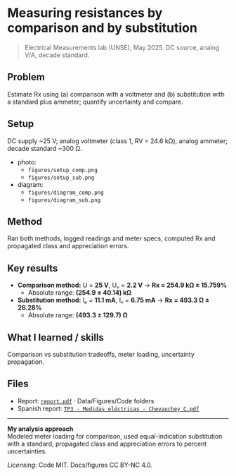 # Measuring resistances by comparison and by substitution

> Electrical Measurements lab (UNSE), May 2025. DC source, analog V/A, decade standard.

## Problem
Estimate Rx using (a) comparison with a voltmeter and (b) substitution with a standard plus ammeter; quantify uncertainty and compare.

## Setup
DC supply ~25 V; analog voltmeter (class 1, RV = 24.6 kΩ), analog ammeter; decade standard ~300 Ω.  
- photo: 
    - `figures/setup_comp.png`
    - `figures/setup_sub.png` 
- diagram: 
    - `figures/diagram_comp.png`
    - `figures/diagram_sub.png`

## Method
Ran both methods, logged readings and meter specs, computed Rx and propagated class and appreciation errors.

## Key results
- **Comparison method:** U = **25 V**, Uᵥ = **2.2 V** → **Rx = 254.9 kΩ ± 15.759%**
  - Absolute range: **(254.9 ± 40.14) kΩ**
- **Substitution method:** Iₚ = **11.1 mA**, Iₓ = **6.75 mA** → **Rx = 493.3 Ω ± 26.28%**
  - Absolute range: **(493.3 ± 129.7) Ω**

## What I learned / skills
Comparison vs substitution tradeoffs, meter loading, uncertainty propagation.

## Files
- Report: [`report.pdf`](report.pdf) · Data/Figures/Code folders  
- Spanish report: [`TP3 - Medidas eléctricas - Chevauchey C.pdf`](es/TP3%20-%20Medidas%20el%C3%A9ctricas%20-%20Chevauchey%20C.pdf)

---

**My analysis approach**  
Modeled meter loading for comparison, used equal-indication substitution with a standard, propagated class and appreciation errors to percent uncertainties.

*Licensing*: Code MIT. Docs/figures CC BY-NC 4.0.
